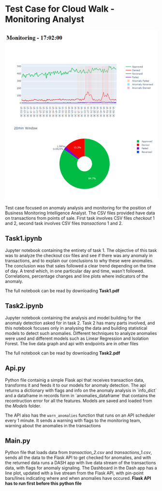 # Test Case for Cloud Walk - Monitoring Analyst

![alt text](docs/dash.png)

Test case focused on anomaly analysis and monitoring for the position of Business Monitoring Intelligence Analyst. The CSV files provided have data on transactions from points of sale. 
First task involves CSV files *checkout* 1 and 2, second task involves CSV files *transactions* 1 and 2.

## Task1.ipynb
 Jupyter notebook containing the entirety of task 1. The objective of this task was to analyze the checkout csv files and see if there was any anomaly in transactions, and to explain our conclusions to why these were anomalies.
 The conclusion was that sales followed a clear trend depending on the time of day. A trend which, in one particular day and time, wasn't followed. Correlations, percentage changes and line plots where indicators of the anomaly.

  The full notebook can be read by downloading **Task1.pdf**

## Task2.ipynb
  Jupyter notebook containing the analysis and model building for the anomaly detection asked for in task 2. Task 2 has many parts involved, and this notebook focuses only in analysing the data and building statistical models to detect such anomalies.
  Different techniques to analyze anomalies were used and different models such as Linear Regression and Isolation Forest. The live data graph and api with endpoints are in other files

  The full notebook can be read by downloading **Task2.pdf**

## Api.py
  Python file containig a simple Flask api that receives transaction data, transforms it and feeds it to our models for anomaly detection. The api returns a dictionary with flags and info on the anomaly analysis in ´info_dict´ and a dataframe in records form in ´anomalies_dataframe´ that contains the recontruction error for all the features. Models are saved and loaded from the *Models* folder. 

  The API also has the `warn_anomalies` function that runs on an API scheduler every 1 minute. It sends a warning with flags to the monitoring team, warning about the anomalies in the transactions

## Main.py
  Python file that loads data from *transaction_2.csv* and *transactions_1.csv*, sends all the data to the Flask API to get checked for anomalies, and with the returned data runs a DASH app with live data stream of the transactions data, with flags for anomaly signaling.
  The Dashboard in the Dash app has a line plot, updated with a live stream from the Flask API, with pin-point bars/lines indicating where and when anomalies have occured. **Flask API has to run first before this python file**
  

